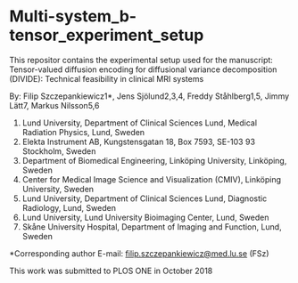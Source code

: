 # Multi-system_b-tensor_experiment_setup
This repositor contains the experimental setup used for the manuscript:
Tensor-valued diffusion encoding for diffusional variance decomposition (DIVIDE): Technical feasibility in clinical MRI systems

By:
Filip Szczepankiewicz1*, Jens Sjölund2,3,4, Freddy Ståhlberg1,5, Jimmy Lätt7, Markus Nilsson5,6

1. Lund University, Department of Clinical Sciences Lund, Medical Radiation Physics, Lund, Sweden
2. Elekta Instrument AB, Kungstensgatan 18, Box 7593, SE-103 93 Stockholm, Sweden
3. Department of Biomedical Engineering, Linköping University, Linköping, Sweden
4. Center for Medical Image Science and Visualization (CMIV), Linköping University, Sweden
5. Lund University, Department of Clinical Sciences Lund, Diagnostic Radiology, Lund, Sweden
6. Lund University, Lund University Bioimaging Center, Lund, Sweden
7. Skåne University Hospital, Department of Imaging and Function, Lund, Sweden

*Corresponding author
E-mail: filip.szczepankiewicz@med.lu.se (FSz)

This work was submitted to PLOS ONE in October 2018
